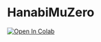 # HanabiMuZero

[![Open In Colab](https://colab.research.google.com/assets/colab-badge.svg)](https://colab.research.google.com/github/RBOrtmann/HanabiMuZero/blob/master/example.ipynb)
